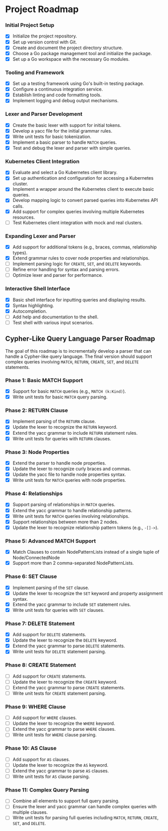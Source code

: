 # Project Roadmap

### Initial Project Setup

- [x] Initialize the project repository.
- [x] Set up version control with Git.
- [x] Create and document the project directory structure.
- [x] Choose a Go package management tool and initialize the package.
- [x] Set up a Go workspace with the necessary Go modules.

### Tooling and Framework

- [x] Set up a testing framework using Go's built-in testing package.
- [x] Configure a continuous integration service.
- [x] Establish linting and code formatting tools.
- [x] Implement logging and debug output mechanisms.

### Lexer and Parser Development

- [x] Create the basic lexer with support for initial tokens.
- [x] Develop a yacc file for the initial grammar rules.
- [x] Write unit tests for basic tokenization.
- [x] Implement a basic parser to handle `MATCH` queries.
- [x] Test and debug the lexer and parser with simple queries.

### Kubernetes Client Integration

- [x] Evaluate and select a Go Kubernetes client library.
- [x] Set up authentication and configuration for accessing a Kubernetes cluster.
- [x] Implement a wrapper around the Kubernetes client to execute basic queries.
- [x] Develop mapping logic to convert parsed queries into Kubernetes API calls.
- [x] Add support for complex queries involving multiple Kubernetes resources.
- [ ] Test Kubernetes client integration with mock and real clusters.

### Expanding Lexer and Parser

- [x] Add support for additional tokens (e.g., braces, commas, relationship types).
- [x] Extend grammar rules to cover node properties and relationships.
- [ ] Implement parsing logic for `CREATE`, `SET`, and `DELETE` keywords.
- [ ] Refine error handling for syntax and parsing errors.
- [ ] Optimize lexer and parser for performance.

### Interactive Shell Interface

- [x] Basic shell interface for inputting queries and displaying results.
- [x] Syntax highlighting.
- [x] Autocompletion.
- [ ] Add help and documentation to the shell.
- [ ] Test shell with various input scenarios.

## Cypher-Like Query Language Parser Roadmap

The goal of this roadmap is to incrementally develop a parser that can handle a Cypher-like query language. The final version should support complex queries involving `MATCH`, `RETURN`, `CREATE`, `SET`, and `DELETE` statements.

### Phase 1: Basic MATCH Support

- [x] Support for basic `MATCH` queries (e.g., `MATCH (k:Kind)`).
- [x] Write unit tests for basic `MATCH` query parsing.

### Phase 2: RETURN Clause

- [x] Implement parsing of the `RETURN` clause.
- [x] Update the lexer to recognize the `RETURN` keyword.
- [x] Extend the yacc grammar to include `RETURN` statement rules.
- [x] Write unit tests for queries with `RETURN` clauses.

### Phase 3: Node Properties

- [x] Extend the parser to handle node properties.
- [x] Update the lexer to recognize curly braces and commas.
- [x] Update the yacc file to handle node properties syntax.
- [x] Write unit tests for `MATCH` queries with node properties.

### Phase 4: Relationships

- [x] Support parsing of relationships in `MATCH` queries.
- [x] Extend the yacc grammar to handle relationship patterns.
- [x] Write unit tests for `MATCH` queries involving relationships.
- [x] Support relationships between more than 2 nodes.
- [x] Update the lexer to recognize relationship pattern tokens (e.g., `-[]->`).

### Phase 5: Advanced MATCH Support
- [x] Match Clauses to contain NodePatternLists instead of a single tuple of Node/ConnectedNode
- [x] Support more than 2 comma-separated NodePatternLists.

### Phase 6: SET Clause

- [x] Implement parsing of the `SET` clause.
- [x] Update the lexer to recognize the `SET` keyword and property assignment syntax.
- [x] Extend the yacc grammar to include `SET` statement rules.
- [x] Write unit tests for queries with `SET` clauses.

### Phase 7: DELETE Statement

- [x] Add support for `DELETE` statements.
- [x] Update the lexer to recognize the `DELETE` keyword.
- [x] Extend the yacc grammar to parse `DELETE` statements.
- [x] Write unit tests for `DELETE` statement parsing.

### Phase 8: CREATE Statement

- [ ] Add support for `CREATE` statements.
- [ ] Update the lexer to recognize the `CREATE` keyword.
- [ ] Extend the yacc grammar to parse `CREATE` statements.
- [ ] Write unit tests for `CREATE` statement parsing.

### Phase 9: WHERE Clause

- [ ] Add support for `WHERE` clauses.
- [ ] Update the lexer to recognize the `WHERE` keyword.
- [ ] Extend the yacc grammar to parse `WHERE` clauses.
- [ ] Write unit tests for `WHERE` clause parsing.

### Phase 10: AS Clause

- [ ] Add support for `AS` clauses.
- [ ] Update the lexer to recognize the `AS` keyword.
- [ ] Extend the yacc grammar to parse `AS` clauses.
- [ ] Write unit tests for `AS` clause parsing.

### Phase 11: Complex Query Parsing

- [ ] Combine all elements to support full query parsing.
- [ ] Ensure the lexer and yacc grammar can handle complex queries with multiple clauses.
- [ ] Write unit tests for parsing full queries including `MATCH`, `RETURN`, `CREATE`, `SET`, and `DELETE`.
